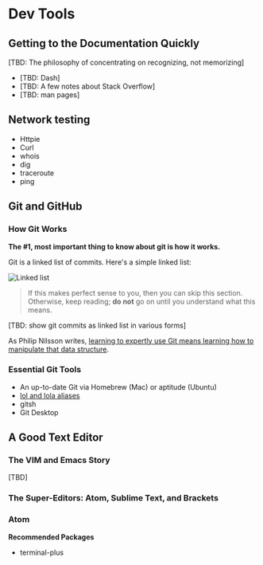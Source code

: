 # Dev Tools

## Getting to the Documentation Quickly

[TBD: The philosophy of concentrating on recognizing, not memorizing]

* [TBD: Dash]
* [TBD: A few notes about Stack Overflow]
* [TBD: man pages]


## Network testing

* Httpie
* Curl
* whois
* dig
* traceroute
* ping

## Git and GitHub

### How Git Works

**The #1, most important thing to know about git is how it works.**

Git is a linked list of commits. Here's a simple linked list:

![Linked list](http://goose.ycp.edu/~dhovemey/fall2011/cs201/lecture/figures/sll.png)

> If this makes perfect sense to you, then you can skip this section. Otherwise, keep reading; **do not** go on until you understand what this means.

[TBD: show git commits as linked list in various forms]


As Philip Nilsson writes, [learning to expertly use Git means learning how to manipulate that data structure](http://www.jayway.com/2013/03/03/git-is-a-purely-functional-data-structure/).


### Essential Git Tools

* An up-to-date Git via Homebrew (Mac) or aptitude (Ubuntu)
* [lol and lola aliases](http://blog.kfish.org/2010/04/git-lola.html)
* gitsh
* Git Desktop



## A Good Text Editor


### The VIM and Emacs Story

[TBD]


### The Super-Editors: Atom, Sublime Text, and Brackets

### Atom

**Recommended Packages**
* terminal-plus


